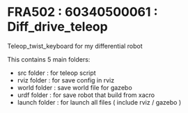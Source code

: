 # FRA502 : 60340500061 : Diff_drive_teleop

Teleop_twist_keyboard for my differential robot

This contains 5 main folders:

* src folder : for teleop script
* rviz folder : for save config in rviz
* world folder : save world file for gazebo
* urdf folder : for save robot that build from xacro
* launch folder : for launch all files ( include rviz / gazebo ) 



